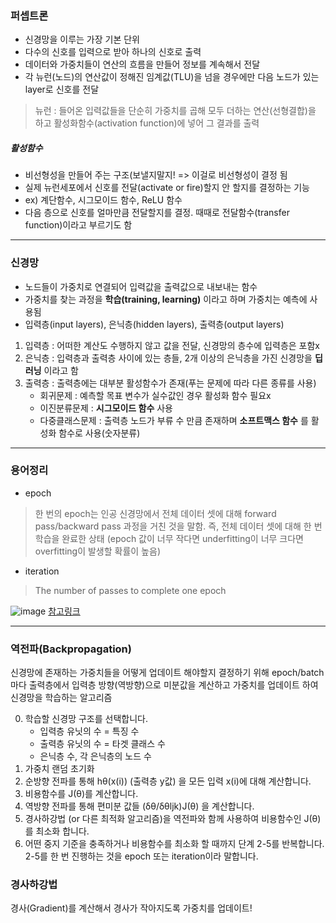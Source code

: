 ### 퍼셉트론
- 신경망을 이루는 가장 기본 단위
- 다수의 신호를 입력으로 받아 하나의 신호로 출력
- 데이터와 가중치들이 연산의 흐름을 만들어 정보를 계속해서 전달
- 각 뉴런(노드)의 연산값이 정해진 임계값(TLU)을 넘을 경우에만 다음 노드가 있는 layer로 신호를 전달
> 뉴런 :
> 들어온 입력값들을 단순히 가중치를 곱해 모두 더하는 연산(선형결합)을 하고 활성화함수(activation function)에 넣어 그 결과를 출력


##### 활성함수
- 비선형성을 만들어 주는 구조(보낼지말지! => 이걸로 비선형성이 결정 됨
- 실제 뉴런세포에서 신호를 전달(activate or fire)할지 안 할지를 결정하는 기능
- ex) 계단함수, 시그모이드 함수, ReLU 함수
- 다음 층으로 신호를 얼마만큼 전달할지를 결정. 때때로 전달함수(transfer function)이라고 부르기도 함
* * *


### 신경망 
- 노드들이 가중치로 연결되어 입력값을 출력값으로 내보내는 함수
- 가중치를 찾는 과정을 **학습(training, learning)** 이라고 하며 가중치는 예측에 사용됨
- 입력층(input layers), 은닉층(hidden layers), 출력층(output layers) 

1. 입력층 : 어떠한 계산도 수행하지 않고 값을 전달, 신경망의 층수에 입력층은 포함x
2. 은닉층 : 입력층과 출력층 사이에 있는 층들, 2개 이상의 은닉층을 가진 신경망을 **딥러닝** 이라고 함
3. 출력층 : 출력층에는 대부분 활성함수가 존재(푸는 문제에 따라 다른 종류를 사용)
    - 회귀문제 : 예측할 목표 변수가 실수값인 경우 활성화 함수 필요x
    - 이진분류문제 : **시그모이드 함수** 사용
    - 다중클래스문제 : 출력층 노드가 부류 수 만큼 존재하며 **소프트맥스 함수** 를 활성화 함수로 사용(숫자분류)

* * *
### 용어정리
- epoch
> 한 번의 epoch는 인공 신경망에서 전체 데이터 셋에 대해 forward pass/backward pass 과정을 거친 것을 말함. 즉, 전체 데이터 셋에 대해 한 번 학습을 완료한 상태
> (epoch 값이 너무 작다면 underfitting이 너무 크다면 overfitting이 발생할 확률이 높음)

- iteration
> The number of passes to complete one epoch

![image](https://user-images.githubusercontent.com/57658183/121131263-7af69100-c86a-11eb-98b2-5d9bbc22b902.png)
[참고링크](https://m.blog.naver.com/qbxlvnf11/221449297033)

* * *
### 역전파(Backpropagation)
신경망에 존재하는 가중치들을 어떻게 업데이트 해야할지 결정하기 위해 epoch/batch 마다 출력층에서 입력층 방향(역방향)으로 미분값을 계산하고 가중치를 업데이트 하여 신경망을 학습하는 알고리즘

0. 학습할 신경망 구조를 선택합니다.
    - 입력층 유닛의 수 = 특징 수
    - 출력층 유닛의 수 = 타겟 클래스 수
    - 은닉층 수, 각 은닉층의 노드 수
1. 가중치 랜덤 초기화
2. 순방향 전파를 통해   hθ(x(i)) (출력층 y값) 을 모든 입력 x(i)에 대해 계산합니다.
3. 비용함수를 J(θ)를 계산합니다.
4. 역방향 전파를 통해 편미분 값들 (δθ/δθljk)J(θ) 을 계산합니다.
5. 경사하강법 (or 다른 최적화 알고리즘)을 역전파와 함께 사용하여 비용함수인 J(θ) 를 최소화 합니다.
6. 어떤 중지 기준을 충족하거나 비용함수를 최소화 할 때까지 단계 2-5를 반복합니다. 2-5를 한 번 진행하는 것을 epoch 또는 iteration이라 말합니다.


### 경사하강법
경사(Gradient)를 계산해서 경사가 작아지도록 가중치를 업데이트!
